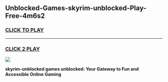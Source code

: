 
## Unblocked-Games-skyrim-unblocked-Play-Free-4m6s2
<h3>
<a href="https://premium76.site?title=skyrim-unblocked&ref=12A">CLICK TO PLAY</a></h3>
<hr>

<h3>
<a href="https://premium76.site?title=skyrim-unblocked&ref=12A">CLICK 2 PLAY</a>
  
</h3>

<a href="https://premium76.site?title=skyrim-unblocked&ref=12A"><img src="https://clearcache.store/games.png"></a>


**skyrim-unblocked games unblocked: Your Gateway to Fun and Accessible Online Gaming**
